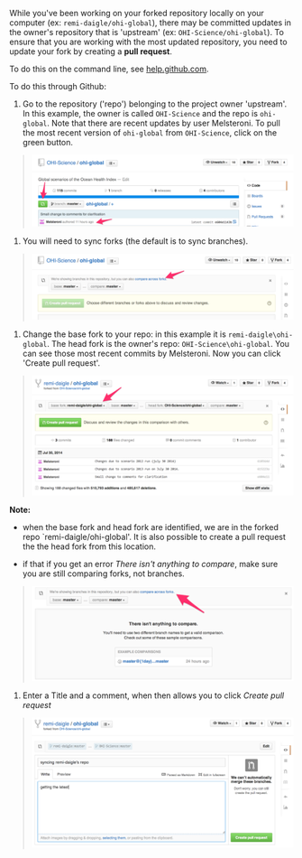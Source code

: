 While you've been working on your forked repository locally on your
computer (ex: `remi-daigle/ohi-global`), there may be committed updates
in the owner's repository that is 'upstream' (ex:
`OHI-Science/ohi-global`). To ensure that you are working with the most
updated repository, you need to update your fork by creating a **pull
request**.

To do this on the command line, see
[help.github.com](https://help.github.com/articles/syncing-a-fork).

To do this through Github:

1.  Go to the repository ('repo') belonging to the project owner
    'upstream'. In this example, the owner is called `OHI-Science` and
    the repo is `ohi-global`. Note that there are recent updates by user
    Melsteroni. To pull the most recent version of `ohi-global` from
    `OHI-Science`, click on the green button.

> ![](fig_updatedrepo_sk.png)

1.  You will need to sync forks (the default is to sync branches).

> ![](fig_pull1_sk.png)

1.  Change the base fork to your repo: in this example it is
    `remi-daigle\ohi-global`. The head fork is the owner's repo:
    `OHI-Science\ohi-global`. You can see those most recent commits by
    Melsteroni. Now you can click 'Create pull request'.

> ![](fig_pull2_sk.png)

**Note:**

-   when the base fork and head fork are identified, we are in the
    forked repo \`remi-daigle/ohi-global'. It is also possible to create
    a pull request the the head fork from this location.

-   if that if you get an error *There isn't anything to compare*, make
    sure you are still comparing forks, not branches.

> ![](fig_pull3_sk.png)

1.  Enter a Title and a comment, when then allows you to click *Create
    pull request*

> ![](fig_pull4.png)
